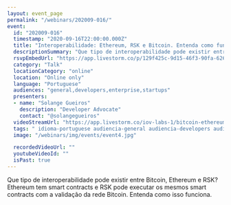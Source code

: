 ```yaml
---
layout: event_page
permalink: "/webinars/202009-016/"
event:
  id: "202009-016"
  timestamp: "2020-09-16T22:00:00.000Z"
  title: "Interoperabilidade: Ethereum, RSK e Bitcoin. Entenda como funciona"
  descriptionSummary: "Que tipo de interoperabilidade pode existir entre Bitcoin, Ethereum e RSK Ethereum tem smart contracts e RSK pode executar os mesmos smart …"
  rsvpEmbedUrl: "https://app.livestorm.co/p/129f425c-9d15-46f3-90fa-6261a0998e29/form"
  category: "Talk"
  locationCategory: "online"
  location: "Online only"
  language: "Portuguese"
  audiences: "general,developers,enterprise,startups"
  presenters:
  - name: "Solange Gueiros"
    description: "Developer Advocate"
    contact: "@solangegueiros"
  videoStreamUrl: "https://app.livestorm.co/iov-labs-1/bitcoin-ethereum-and-rsk"
  tags: " idioma-portuguese audiencia-general audiencia-developers audiencia-enterprise audiencia-startups recent"
  image: "/webinars/img/events/event4.jpg"

  recordedVideoUrl: ""
  youtubeVideoId: ""
  isPast: true
---
```



Que tipo de interoperabilidade pode existir entre Bitcoin, Ethereum e RSK?  Ethereum tem smart contracts e RSK pode executar os mesmos smart contracts com a validação da rede Bitcoin. Entenda como isso funciona.

